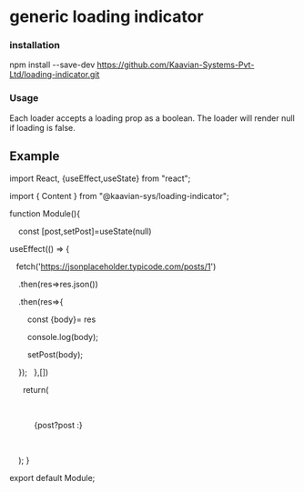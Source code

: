 # generic loading indicator

### installation 
npm install --save-dev https://github.com/Kaavian-Systems-Pvt-Ltd/loading-indicator.git

### Usage
Each loader accepts a loading prop as a boolean. The loader will render null if loading is false.

## Example
 import React, {useEffect,useState} from "react";
 
 import { Content } from "@kaavian-sys/loading-indicator";

 function Module(){
 
    const [post,setPost]=useState(null)
    
 useEffect(() => {
 
   fetch('https://jsonplaceholder.typicode.com/posts/1')

        .then(res=>res.json())

          .then(res=>{

              const {body}= res

                console.log(body); 

                setPost(body);

    }); 
  
},[])

  
    return(

        <div>

           {post?post :<Content />}

        </div>
    );
}

export default Module;

 



  
